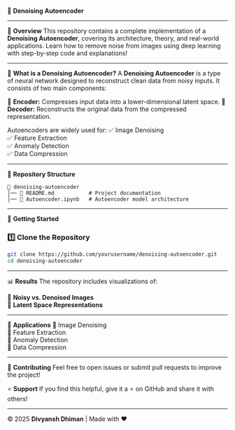 🚀 **Denoising Autoencoder**

---

📌 **Overview**
This repository contains a complete implementation of a **Denoising Autoencoder**, covering its architecture, theory, and real-world applications. Learn how to remove noise from images using deep learning with step-by-step code and explanations!

---

📖 **What is a Denoising Autoencoder?**
A **Denoising Autoencoder** is a type of neural network designed to reconstruct clean data from noisy inputs. It consists of two main components:

🔹 **Encoder:** Compresses input data into a lower-dimensional latent space.
🔹 **Decoder:** Reconstructs the original data from the compressed representation.

Autoencoders are widely used for:
✅ Image Denoising  
✅ Feature Extraction  
✅ Anomaly Detection  
✅ Data Compression  

---

📂 **Repository Structure**
```
📁 denoising-autoencoder
│── 📜 README.md           # Project documentation
│── 📜 Autoencoder.ipynb   # Autoencoder model architecture
```

---

🚀 **Getting Started**

### 1️⃣ Clone the Repository
```bash
git clone https://github.com/yourusername/denoising-autoencoder.git
cd denoising-autoencoder
```

---

📊 **Results**
The repository includes visualizations of:

📌 **Noisy vs. Denoised Images**  
📌 **Latent Space Representations**  

---

📌 **Applications**
🚀 Image Denoising  
🚀 Feature Extraction  
🚀 Anomaly Detection  
🚀 Data Compression  

---

🤝 **Contributing**
Feel free to open issues or submit pull requests to improve the project!

⭐ **Support**
If you find this helpful, give it a ⭐ on GitHub and share it with others!

---

© 2025 **Divyansh Dhiman** | Made with ❤️

